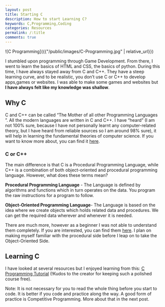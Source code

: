 ```yaml
---
layout: post
title: Starting C
description: How to start Learning C?
keywords: C,Programming,Coding
categories: Resources
permalink: /:title
comments: true
---
```

![C Programming]({{"/public/images/C-Programming.jpg" | relative_url}})

I stumbled upon programming through Game Development. From there, I went to learn the basics of HTML and CSS, the basics of python. During this time, I have always stayed away from C and C++. They have a steep learning curve, and to be realistic, you don’t use C or C++ to develop apps,games or websites.  I was able to make some games and websites but **I have always felt like my knowledge was shallow**.

## Why C
C and C++ can be called “The Mother of all other Programming Languages ”. All the modern languages are written in C and C++. I have “heard” (I am not 100% sure, because I have not personally learnt any computer-related theory, but I have heard from reliable sources so I am around 98% sure), it will help in learning the fundamental theories of computer science. If you want to know more about, you can find it [here](https://www.topcoder.com/5-reasons-keep-learning-c/).

### C or C++

The main difference is that C is a Procedural Programming Language, while C++ is a combination of both object-oriented and procedural programming language. However, what does these terms mean?

**Procedural Programming Language** - The Language is defined by algorithms and functions which in turn operates on the data. You program the raw instructions for a program to follow.

**Object-Oriented Programming Language**- The Language is based on the idea where we create objects which holds related data and procedures. We can get the required data wherever and whenever it is needed.

There are much more, however as a beginner I was not able to understand them completely. If you are interested, you can find them [here](https://www.geeksforgeeks.org/difference-between-c-and-c/). I plan on making myself familiar with the procedural side before I leap on to take the Object-Oriented Side.

## Learning C

I have looked at several resources but I enjoyed learning from this: [C Programming Tutorial](https://www.cprogramming.com/tutorial/c-tutorial.html?inl=nv)  (!Kudos to the creator for keeping such a polished course free).

Note: It is not necessary for you to read the whole thing before you start to code. It is better if you code and practice along the way. A good form of practice is Competitive Programming. More about that in the next post.




























